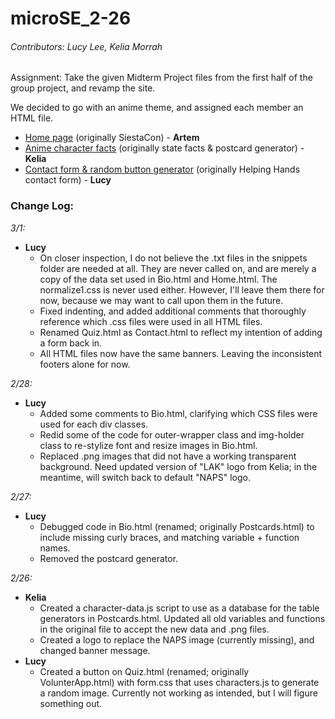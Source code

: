 # microSE_2-26

###### Contributors: Lucy Lee, Kelia Morrah

Assignment: Take the given Midterm Project files from the first half of the group project, and revamp the site.

We decided to go with an anime theme, and assigned each member an HTML file.
- [Home page](https://lucylee-412.github.io/microSE_2-26/Home.html) (originally SiestaCon) - **Artem**
- [Anime character facts](https://lucylee-412.github.io/microSE_2-26/Bio.html) (originally state facts & postcard generator) - **Kelia**
- [Contact form & random button generator](https://lucylee-412.github.io/microSE_2-26/Contact.html) (originally Helping Hands contact form) - **Lucy**

### Change Log:
*3/1:*
- **Lucy**
  - On closer inspection, I do not believe the .txt files in the snippets folder are needed at all. They are never called on, and are merely a copy of the data set used in Bio.html and Home.html. The normalize1.css is never used either. However, I'll leave them there for now, because we may want to call upon them in the future.
  - Fixed indenting, and added additional comments that thoroughly reference which .css files were used in all HTML files.
  - Renamed Quiz.html as Contact.html to reflect my intention of adding a form back in.
  - All HTML files now have the same banners. Leaving the inconsistent footers alone for now.

*2/28:*
- **Lucy**
  - Added some comments to Bio.html, clarifying which CSS files were used for each div classes.
  - Redid some of the code for outer-wrapper class and img-holder class to re-stylize font and resize images in Bio.html.
  - Replaced .png images that did not have a working transparent background. Need updated version of "LAK" logo from Kelia; in the meantime, will switch back to default "NAPS" logo.

*2/27:*
- **Lucy**
  - Debugged code in Bio.html (renamed; originally Postcards.html) to include missing curly braces, and matching variable + function names.
  - Removed the postcard generator.

*2/26:*
- **Kelia**
  - Created a character-data.js script to use as a database for the table generators in Postcards.html. Updated all old variables and functions in the original file to accept the new data and .png files.
  - Created a logo to replace the NAPS image (currently missing), and changed banner message.
- **Lucy**
  - Created a button on Quiz.html (renamed; originally VolunterApp.html) with form.css that uses characters.js to generate a random image. Currently not working as intended, but I will figure something out.
